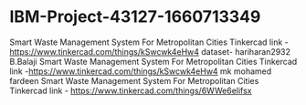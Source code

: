 # IBM-Project-43127-1660713349
Smart Waste Management System For Metropolitan Cities
Tinkercad link - https://www.tinkercad.com/things/kSwcwk4eHw4
dataset- hariharan2932
B.Balaji Smart Waste Management System For Metropolitan Cities
Tinkercad link -https://www.tinkercad.com/things/kSwcwk4eHw4
mk mohamed fardeen Smart Waste Management System For Metropolitan Cities
Tinkercad link - https://www.tinkercad.com/things/6WWe6elifsx
